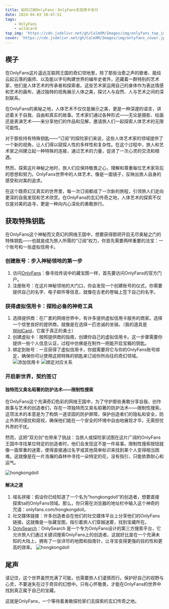 ```yaml
---
title: 如何订阅OnlyFans：OnlyFans无信用卡支付
date: 2024-04-03 10:47:51
tags:
    - OnlyFans
    - wildcard
top_img: 'https://cdn.jsdelivr.net/gh/CalmXM/Images/img/onlyfans_top_img.jpg'
cover: 'https://cdn.jsdelivr.net/gh/CalmXM/Images/img/onlyfans_cover.jpg'
---
```



## 楔子

在OnlyFans这片遥远互联网王国的奇幻领地里，除了那些治愈之声的歌者、能绘云起云落的画师、以及能以字句构建世界的编年史者外，还藏着一群特别的艺术家，他们是人体艺术的传承者和探索者。这些艺术家运用自己的身体作为表达情感和艺术的画布，通过独特的视角展示人体之美，探讨人与自然、人与艺术之间的深刻联系。

在OnlyFans的奥秘之地，人体艺术不仅仅是展示之美，更是一种深邃的语言，讲述着关于自我、自由和真实的故事。艺术家们通过各种形式——无论是摄影、绘画还是表演艺术——来分享他们的作品和见解，邀请旅人们一起探索人体艺术的无限可能性。

对于那些持有特殊钥匙——“订阅”的探险家们来说，这些人体艺术家的领域提供了一个新的视角，让人们得以窥探人性的多样性和复杂性。在这个过程中，旅人和艺术家之间建立起一种特殊的连接，通过艺术的力量，促进了一次心灵的交流和相遇。

然而，探索这片神秘之地时，旅人们应保持敬畏之心，理解和尊重每位艺术家背后的思想和努力。OnlyFans世界中的人体艺术，像是一面镜子，反映出旅人自身的感受和对美的追求。

在这个既奇幻又真实的世界里，每一次订阅都成了一次新的旅程，引领旅人们走向更深的自我发现和艺术欣赏。在OnlyFans的玄幻传奇之地，人体艺术的探索不仅仅是对美的追寻，更是一种向内心深处的勇敢旅行。

## 获取特殊钥匙

在OnlyFans这个神秘而又奇幻的网络王国中，想要获得那把开启无尽奥秘之门的特殊钥匙——也就是成为旅人所需的“订阅”权力，你首先需要两样重要的法宝：一个账号和一张虚拟信用卡。

### 创建账号：步入神秘领地的第一步

1. 访问[OnlyFans](https://onlyfans.com/)：像寻找传说中的藏宝图一样，首先要访问OnlyFans的官方门户。
2. 注册账号：在这片神秘领地的大门口，你会发现一个创建账号的仪式，你需要提供自己的名字、电子邮件等信息，就像在古老的卷轴上签下自己的名字。

### 获得虚拟信用卡：探险必备的神奇工具

1. 选择提供商：在广袤的网络世界中，有许多提供虚拟信用卡服务的商家。选择一个信誉良好的提供商，就像是在选择一匹忠诚的坐骑。（我的道具是[WildCard](https://bewildcard.com/i/IKUNCTRL)，它属于真正的勇士）
2. 创建虚拟卡：按照提供商的指南，创建你自己的虚拟信用卡。这一步骤需要你提供一些个人信息认证，过程中仿佛是在制作一把能开启宝箱的钥匙。
3. 绑定到账号：一旦获得了虚拟信用卡，你就需要将它与你的OnlyFans账号绑定，确保你可以使用这把特殊的钥匙来订阅你所向往的奇幻领域。
![添加信用卡](https://cdn.jsdelivr.net/gh/CalmXM/Images/img/onlyfans_subscribe.png)
![绑定对应关系](https://cdn.jsdelivr.net/gh/CalmXM/Images/img/wildcard_pay.png)

### 开启新世界，契约签订

#### 独特而又臭名昭著的防护法术——限制性搜索

在OnlyFans这个充满奇幻色彩的网络王国中，为了守护那些勇敢分享自我、创作故事与艺术的创造者们，存在一项独特而又臭名昭著的防护法术——限制性搜索。这项法术的本意是为了构筑一道坚固的防护屏障，保护创造者们的隐私和安全，防止外界的侵扰和窥视，确保他们能在一个安全的环境中自由地展现才华，无需担忧外界的干扰。

然而，这把“双刃剑”也带来了挑战：当旅人或探险家试图在这片广阔的OnlyFans王国中寻找某位特定的创造者时，他们会发现这不是一件易事。限制性搜索按钮就像一面厚重的迷雾，使得直接通过名字或其他简单标识来找到某个人变得相当困难。这就像是在一片浩瀚的森林中寻找一朵特定的花，没有指引，只能依靠耐心和运气。

![hongkongdoll](https://cdn.jsdelivr.net/gh/CalmXM/Images/img/onlyfans_hongkongdoll.png)

#### 解决之道

1. 域名拼接：假设你已经知道了一个名为“hongkongdoll”的创造者，想要直接探索ta的OnlyFans领域。那么，你只需在浏览器的地址栏中输入这个神奇的咒语：onlyfans.com/hongkongdoll。
2. 社交媒体链接：许多创造者会在他们的社交媒体平台上分享他们的OnlyFans链接。这就像是一张藏宝图，指引着旅人们穿越迷雾，找到宝藏所在。
3. [OnlySearch](https://onlysearch.co/)：OnlySearch 是一个专为OnlyFans设计的第三方搜索平台，它允许旅人们通过关键词搜索OnlyFans上的创造者。这就好比是在一个充满未知的大陆上，拥有了一张详尽的地图和指南针，让寻宝变得更强的目的性和更高的效率。
![hongkongdoll](https://cdn.jsdelivr.net/gh/CalmXM/Images/img/hongkongdoll_search.png)

## 尾声

请记住，这个世界虽然充满了可能，也需要旅人们谨慎而行。保护好自己的视野与心灵，不要迷失在过于奇异的幻想中。只有心怀敬畏，才能在OnlyFans的世界中找到真正属于自己的宝藏。

这就是OnlyFans，一个等待着勇敢探险家们去探索的玄幻传奇之地。
